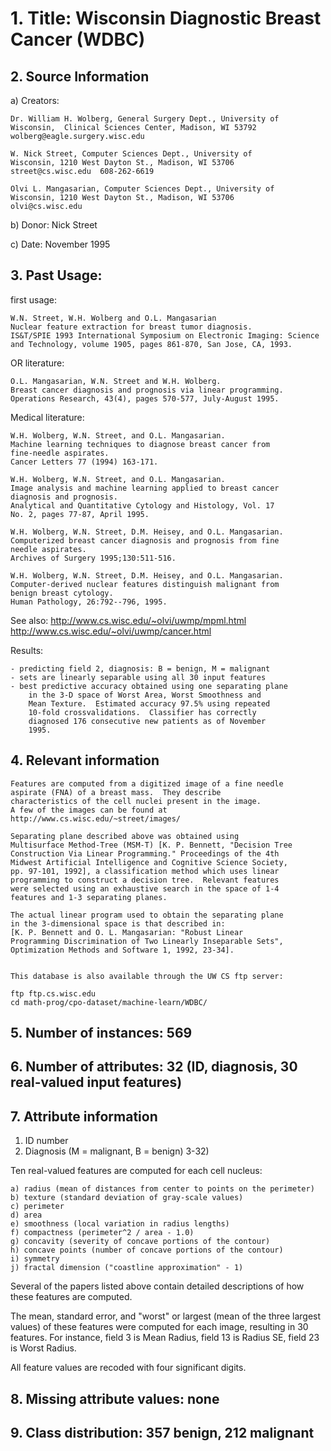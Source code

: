 # 1. Title: Wisconsin Diagnostic Breast Cancer (WDBC)

## 2. Source Information

a) Creators: 

	Dr. William H. Wolberg, General Surgery Dept., University of
	Wisconsin,  Clinical Sciences Center, Madison, WI 53792
	wolberg@eagle.surgery.wisc.edu

	W. Nick Street, Computer Sciences Dept., University of
	Wisconsin, 1210 West Dayton St., Madison, WI 53706
	street@cs.wisc.edu  608-262-6619

	Olvi L. Mangasarian, Computer Sciences Dept., University of
	Wisconsin, 1210 West Dayton St., Madison, WI 53706
	olvi@cs.wisc.edu 

b) Donor: Nick Street

c) Date: November 1995

## 3. Past Usage:

first usage:

	W.N. Street, W.H. Wolberg and O.L. Mangasarian 
	Nuclear feature extraction for breast tumor diagnosis.
	IS&T/SPIE 1993 International Symposium on Electronic Imaging: Science
	and Technology, volume 1905, pages 861-870, San Jose, CA, 1993.

OR literature:

	O.L. Mangasarian, W.N. Street and W.H. Wolberg. 
	Breast cancer diagnosis and prognosis via linear programming. 
	Operations Research, 43(4), pages 570-577, July-August 1995.

Medical literature:

	W.H. Wolberg, W.N. Street, and O.L. Mangasarian. 
	Machine learning techniques to diagnose breast cancer from
	fine-needle aspirates.  
	Cancer Letters 77 (1994) 163-171.

	W.H. Wolberg, W.N. Street, and O.L. Mangasarian. 
	Image analysis and machine learning applied to breast cancer
	diagnosis and prognosis.  
	Analytical and Quantitative Cytology and Histology, Vol. 17
	No. 2, pages 77-87, April 1995. 

	W.H. Wolberg, W.N. Street, D.M. Heisey, and O.L. Mangasarian. 
	Computerized breast cancer diagnosis and prognosis from fine
	needle aspirates.  
	Archives of Surgery 1995;130:511-516.

	W.H. Wolberg, W.N. Street, D.M. Heisey, and O.L. Mangasarian. 
	Computer-derived nuclear features distinguish malignant from
	benign breast cytology.  
	Human Pathology, 26:792--796, 1995.

See also:
	http://www.cs.wisc.edu/~olvi/uwmp/mpml.html
	http://www.cs.wisc.edu/~olvi/uwmp/cancer.html

Results:

	- predicting field 2, diagnosis: B = benign, M = malignant
	- sets are linearly separable using all 30 input features
	- best predictive accuracy obtained using one separating plane
		in the 3-D space of Worst Area, Worst Smoothness and
		Mean Texture.  Estimated accuracy 97.5% using repeated
		10-fold crossvalidations.  Classifier has correctly
		diagnosed 176 consecutive new patients as of November
		1995. 

## 4. Relevant information

	Features are computed from a digitized image of a fine needle
	aspirate (FNA) of a breast mass.  They describe
	characteristics of the cell nuclei present in the image.
	A few of the images can be found at
	http://www.cs.wisc.edu/~street/images/

	Separating plane described above was obtained using
	Multisurface Method-Tree (MSM-T) [K. P. Bennett, "Decision Tree
	Construction Via Linear Programming." Proceedings of the 4th
	Midwest Artificial Intelligence and Cognitive Science Society,
	pp. 97-101, 1992], a classification method which uses linear
	programming to construct a decision tree.  Relevant features
	were selected using an exhaustive search in the space of 1-4
	features and 1-3 separating planes.

	The actual linear program used to obtain the separating plane
	in the 3-dimensional space is that described in:
	[K. P. Bennett and O. L. Mangasarian: "Robust Linear
	Programming Discrimination of Two Linearly Inseparable Sets",
	Optimization Methods and Software 1, 1992, 23-34].


	This database is also available through the UW CS ftp server:

	ftp ftp.cs.wisc.edu
	cd math-prog/cpo-dataset/machine-learn/WDBC/

## 5. Number of instances: 569 

## 6. Number of attributes: 32 (ID, diagnosis, 30 real-valued input features)

## 7. Attribute information

1) ID number
2) Diagnosis (M = malignant, B = benign)
3-32)

Ten real-valued features are computed for each cell nucleus:

	a) radius (mean of distances from center to points on the perimeter)
	b) texture (standard deviation of gray-scale values)
	c) perimeter
	d) area
	e) smoothness (local variation in radius lengths)
	f) compactness (perimeter^2 / area - 1.0)
	g) concavity (severity of concave portions of the contour)
	h) concave points (number of concave portions of the contour)
	i) symmetry 
	j) fractal dimension ("coastline approximation" - 1)

Several of the papers listed above contain detailed descriptions of
how these features are computed. 

The mean, standard error, and "worst" or largest (mean of the three
largest values) of these features were computed for each image,
resulting in 30 features.  For instance, field 3 is Mean Radius, field
13 is Radius SE, field 23 is Worst Radius.

All feature values are recoded with four significant digits.

## 8. Missing attribute values: none

## 9. Class distribution: 357 benign, 212 malignant
